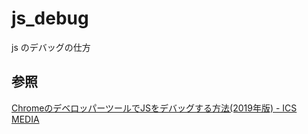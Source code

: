 # js_debug

js のデバッグの仕方

## 参照

[ChromeのデベロッパーツールでJSをデバッグする方法\(2019年版\) \- ICS MEDIA](https://ics.media/entry/190517/)

